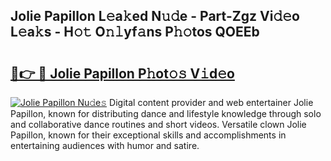 ## Jolie Papillon L𝚎a𝚔ed N𝚞𝚍e - Part-Zgz Vi𝚍𝚎o L𝚎a𝚔s - H𝚘𝚝 O𝚗𝚕yf𝚊ns P𝚑𝚘tos QOEEb

# <h2><a href="http://kfa04ge.oniu.top/?m=Jolie+Papillon">🔗👉 🔴 Jolie Papillon P𝚑ot𝚘𝚜 V𝚒d𝚎o</a></h2>

[![Jolie Papillon Nu𝚍e𝚜](https://i.imgur.com/0qMVB7G.gif)](http://kfa04ge.oniu.top/?m=Jolie+Papillon)
Digital content provider and web entertainer Jolie Papillon, known for distributing dance and lifestyle knowledge through solo and collaborative dance routines and short videos. Versatile clown Jolie Papillon, known for their exceptional skills and accomplishments in entertaining audiences with humor and satire.  
